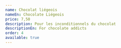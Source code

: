 ```yaml
---
name: Chocolat liégeois
nameEn: Chocolate Liégeois
price: 7,50
description: Pour les inconditionnels du chocolat
descriptionEn: For chocolate addicts
order: 4
available: true
---
```

